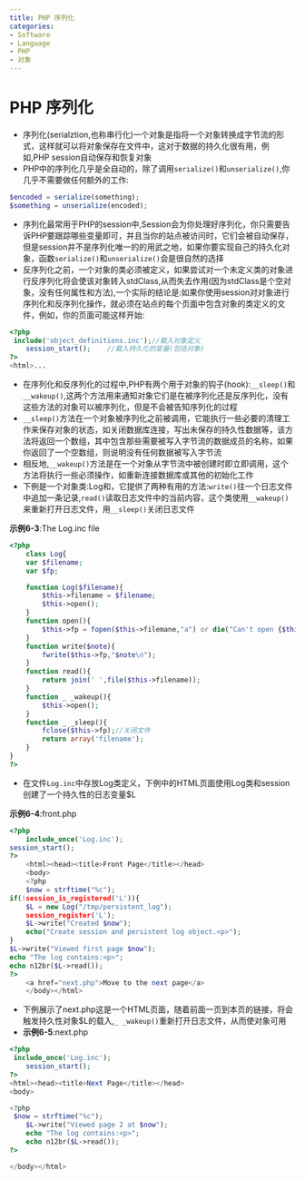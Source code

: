 ```yaml
---
title: PHP 序列化
categories:
- Software
- Language
- PHP
- 对象
---
```

# PHP 序列化

- 序列化(serialztion,也称串行化)一个对象是指将一个对象转换成字节流的形式，这样就可以将对象保存在文件中，这对于数据的持久化很有用，例如,PHP session自动保存和恢复对象
- PHP中的序列化几乎是全自动的，除了调用`serialize()`和`unserialize()`,你几乎不需要做任何额外的工作:

```php
$encoded = serialize(something);
$something = unserialize(encoded);
```

- 序列化最常用于PHP的session中,Session会为你处理好序列化，你只需要告诉PHP要跟踪哪些变量即可，并且当你的站点被访问时，它们会被自动保存，但是session并不是序列化唯一的的用武之地，如果你要实现自己的持久化对象，函数`serialize()`和`unserialize()`会是很自然的选择
- 反序列化之前，一个对象的类必须被定义，如果尝试对一个未定义类的对象进行反序列化将会使该对象转入stdClass,从而失去作用(因为stdClass是个空对象，没有任何属性和方法),一个实际的结论是:如果你使用session对对象进行序列化和反序列化操作，就必须在站点的每个页面中包含对象的类定义的文件，例如，你的页面可能这样开始:

```php
<?php
 include('object_definitions.inc');//载入对象定义
	session_start();	//载入持久化的变量(包括对象)
?>
<html>...
```

- 在序列化和反序列化的过程中,PHP有两个用于对象的钩子(hook):`__sleep()`和`__wakeup()`,这两个方法用来通知对象它们是在被序列化还是反序列化，没有这些方法的对象可以被序列化，但是不会被告知序列化的过程
- `__sleep()`方法在一个对象被序列化之前被调用，它能执行一些必要的清理工作来保存对象的状态，如关闭数据库连接，写出未保存的持久性数据等，该方法将返回一个数组，其中包含那些需要被写入字节流的数据成员的名称，如果你返回了一个空数组，则说明没有任何数据被写入字节流
- 相反地,`__wakeup()`方法是在一个对象从字节流中被创建时即立即调用，这个方法将执行一些必须操作，如重新连接数据库或其他的初始化工作
- 下例是一个对象类:Log和，它提供了两种有用的方法:`write()`往一个日志文件中追加一条记录,`read()`读取日志文件中的当前内容，这个类使用`__wakeup()`来重新打开日志文件，用`__sleep()`关闭日志文件

**示例6-3**:The Log.inc file

```php
<?php
    class Log{
    var $filename;
    var $fp;

    function Log($filename){
        $this->filename = $filename;
        $this->open();
    }
    function open(){
        $this->fp = fopen($this->filemane,"a") or die("Can't open {$this->filename}");
    }
    function write($note){
        fwrite($this->fp,"$note\n");
    }
    function read(){
        return join(' ',file($this->filename));
    }
    function _ _wakeup(){
        $this->open();
    }
    function _ _sleep(){
        fclose($this->fp);//关闭文件
        return array('filename');
    }
}
?>
```

- 在文件`Log.inc`中存放Log类定义，下例中的HTML页面使用Log类和session创建了一个持久性的日志变量$L

**示例6-4**:front.php

```php
<?php
    include_once('Log.inc');
session_start();
?>
    <html><head><title>Front Page</title></head>
    <body>
    <?php
    $now = strftime("%c");
if(!session_is_registered('L')){
    $L = new Log("/tmp/persistent_log");
    session_register('L');
    $L->write("Created $now");
    echo("Create session and persistent log object.<p>");
}
$L->write("Viewed first page $now");
echo "The log contains:<p>";
echo n12br($L->read());
?>
    <a href="next.php">Move to the next page</a>
    </body></html>
```

- 下例展示了next.php这是一个HTML页面，随着前面一页到本页的链接，将会触发持久性对象$L的载入,`_ _wakeup()`重新打开日志文件，从而使对象可用
- **示例6-5**:next.php

```php
<?php
 include_once('Log.inc');
	session_start();
?>
<html><head><title>Next Page</title></head>
<body>

<?php
 $now = strftime("%c");
	$L->write("Viewed page 2 at $now");
	echo "The log contains:<p>";
	echo n12br($L->read());
?>

</body></html>
```

